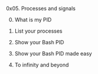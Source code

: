 0x05. Processes and signals

0. What is my PID

1. List your processes

2. Show your Bash PID

3. Show your Bash PID made easy

4. To infinity and beyond
